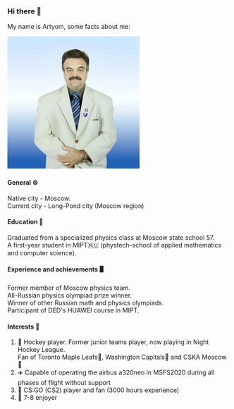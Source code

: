 ### Hi there 👋
My name is Artyom, some facts about me:  

![](https://github.com/worthlane/worthlane/blob/main/gofman.jpeg)

#### General ⚙️
Native city - Moscow.  
Current city - Long-Pond city (Moscow region)
#### Education 📖
Graduated from a specialized physics class at Moscow state school 57.  
A first-year student in MIPT🇷🇺 (phystech-school of applied mathematics and computer science). 
#### Experience and achievements 🖥️
Former member of Moscow physics team.  
All-Russian physics olympiad prize winner.  
Winner of other Russian math and physics olympiads.  
Participant of DED's HUAWEI course in MIPT.  
#### Interests 💬
1) 🏒 Hockey player. Former junior teams player, now playing in Night Hockey League.  
   Fan of Toronto Maple Leafs🍁, Washington Capitals🦅 and CSKA Moscow🐴  
2) ✈️ Сapable of operating the airbus a320neo in MSFS2020 during all phases of flight without support  
3) 🔫 CS:GO (CS2) player and fan (3000 hours experience)  
4) 💪 7-8 enjoyer

